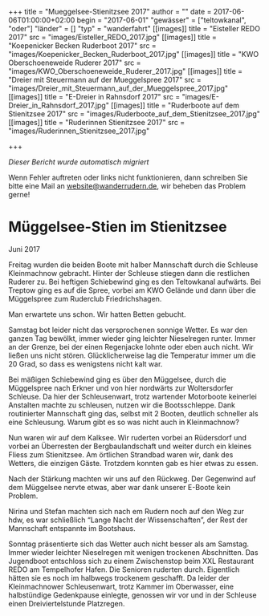 +++
title = "Mueggelsee-Stienitzsee 2017"
author = ""
date = 2017-06-06T01:00:00+02:00
begin = "2017-06-01"
"gewässer" = ["teltowkanal", "oder"]
"länder" = []
"typ" = "wanderfahrt"
[[images]]
title = "Eisteller REDO 2017"
src = "images/Eisteller_REDO_2017.jpg"
[[images]]
title = "Koepenicker Becken Ruderboot 2017"
src = "images/Koepenicker_Becken_Ruderboot_2017.jpg"
[[images]]
title = "KWO Oberschoeneweide Ruderer 2017"
src = "images/KWO_Oberschoeneweide_Ruderer_2017.jpg"
[[images]]
title = "Dreier mit Steuermann auf der Mueggelspree 2017"
src = "images/Dreier_mit_Steuermann_auf_der_Mueggelspree_2017.jpg"
[[images]]
title = "E-Dreier in Rahnsdorf 2017"
src = "images/E-Dreier_in_Rahnsdorf_2017.jpg"
[[images]]
title = "Ruderboote auf dem Stienitzsee 2017"
src = "images/Ruderboote_auf_dem_Stienitzsee_2017.jpg"
[[images]]
title = "Ruderinnen Stienitzsee 2017"
src = "images/Ruderinnen_Stienitzsee_2017.jpg"

+++


*Dieser Bericht wurde automatisch migriert*

Wenn Fehler auftreten oder links nicht funktionieren, dann schreiben Sie bitte eine Mail an website@wanderrudern.de, wir beheben das Problem gerne!



# Müggelsee-Stien im Stienitzsee


Juni 2017

Freitag wurden die beiden Boote mit halber Mannschaft durch die Schleuse Kleinmachnow gebracht. Hinter der Schleuse stiegen dann die restlichen Ruderer zu. Bei heftigen Schiebewind ging es den Teltowkanal aufwärts. Bei Treptow ging es auf die Spree, vorbei am KWO Gelände und dann über die Müggelspree zum Ruderclub Friedrichshagen.

Man erwartete uns schon. Wir hatten Betten gebucht.

Samstag bot leider nicht das versprochenen sonnige Wetter. Es war den ganzen Tag bewölkt, immer wieder ging leichter Nieselregen runter. Immer an der Grenze, bei der einen Regenjacke lohnte oder eben auch nicht. Wir ließen uns nicht stören. Glücklicherweise lag die Temperatur immer um die 20 Grad, so dass es wenigstens nicht kalt war.

Bei mäßigen Schiebewind ging es über den Müggelsee, durch die Müggelspree nach Erkner und von hier nordwärts zur Woltersdorfer Schleuse. Da hier der Schleusenwart, trotz wartender Motorboote keinerlei Anstalten machte zu schleusen, nutzen wir die Bootsschleppe. Dank routinierter Mannschaft ging das, selbst mit 2 Booten, deutlich schneller als eine Schleusung. Warum gibt es so was nicht auch in Kleinmachnow?

Nun waren wir auf dem Kalksee. Wir ruderten vorbei an Rüdersdorf und vorbei an Überresten der Bergbaulandschaft und weiter durch ein kleines Fliess zum Stienitzsee. Am örtlichen Strandbad waren wir, dank des Wetters, die einzigen Gäste. Trotzdem konnten gab es hier etwas zu essen.

Nach der Stärkung machten wir uns auf den Rückweg. Der Gegenwind auf dem Müggelsee nervte etwas, aber war dank unserer E-Boote kein Problem.

Nirina und Stefan machten sich nach em Rudern noch auf den Weg zur hdw, es war schließlich “Lange Nacht der Wissenschaften”, der Rest der Mannschaft entspannte im Bootshaus.

Sonntag präsentierte sich das Wetter auch nicht besser als am Samstag. Immer wieder leichter Nieselregen mit wenigen trockenen Abschnitten. Das Jugendboot entschloss sich zu einem Zwischenstop beim XXL Restaurant REDO am Tempelhofer Hafen. Die Senioren ruderten durch. Eigentlich hätten sie es noch im halbwegs trockenem geschafft. Da leider der Kleinmachnower Schleusenwart, trotz Kammer im Oberwasser, eine halbstündige Gedenkpause einlegte, genossen wir vor und in der Schleuse einen Dreiviertelstunde Platzregen.